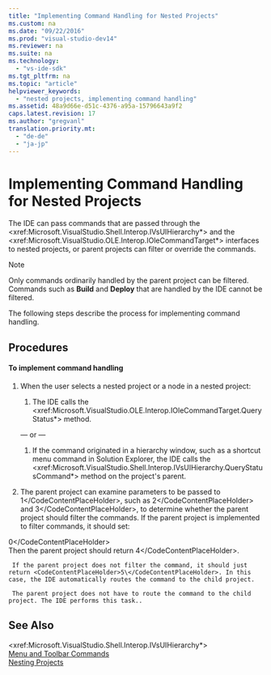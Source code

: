```yaml
---
title: "Implementing Command Handling for Nested Projects"
ms.custom: na
ms.date: "09/22/2016"
ms.prod: "visual-studio-dev14"
ms.reviewer: na
ms.suite: na
ms.technology: 
  - "vs-ide-sdk"
ms.tgt_pltfrm: na
ms.topic: "article"
helpviewer_keywords: 
  - "nested projects, implementing command handling"
ms.assetid: 48a9d66e-d51c-4376-a95a-15796643a9f2
caps.latest.revision: 17
ms.author: "gregvanl"
translation.priority.mt: 
  - "de-de"
  - "ja-jp"
---
```

# Implementing Command Handling for Nested Projects
The IDE can pass commands that are passed through the \<xref:Microsoft.VisualStudio.Shell.Interop.IVsUIHierarchy*> and the \<xref:Microsoft.VisualStudio.OLE.Interop.IOleCommandTarget*> interfaces to nested projects, or parent projects can filter or override the commands.  
  
> [!NOTE]
>  Only commands ordinarily handled by the parent project can be filtered. Commands such as **Build** and **Deploy** that are handled by the IDE cannot be filtered.  
  
 The following steps describe the process for implementing command handling.  
  
## Procedures  
  
#### To implement command handling  
  
1.  When the user selects a nested project or a node in a nested project:  
  
    1.  The IDE calls the \<xref:Microsoft.VisualStudio.OLE.Interop.IOleCommandTarget.QueryStatus*> method.  
  
     — or —  
  
    1.  If the command originated in a hierarchy window, such as a shortcut menu command in Solution Explorer, the IDE calls the \<xref:Microsoft.VisualStudio.Shell.Interop.IVsUIHierarchy.QueryStatusCommand*> method on the project's parent.  
  
2.  The parent project can examine parameters to be passed to <CodeContentPlaceHolder>1\</CodeContentPlaceHolder>, such as <CodeContentPlaceHolder>2\</CodeContentPlaceHolder> and <CodeContentPlaceHolder>3\</CodeContentPlaceHolder>, to determine whether the parent project should filter the commands. If the parent project is implemented to filter commands, it should set:  
  
<CodeContentPlaceHolder>0\</CodeContentPlaceHolder>  
     Then the parent project should return <CodeContentPlaceHolder>4\</CodeContentPlaceHolder>.  
  
     If the parent project does not filter the command, it should just return <CodeContentPlaceHolder>5\</CodeContentPlaceHolder>. In this case, the IDE automatically routes the command to the child project.  
  
     The parent project does not have to route the command to the child project. The IDE performs this task..  
  
## See Also  
 \<xref:Microsoft.VisualStudio.Shell.Interop.IVsUIHierarchy*>   
 [Menu and Toolbar Commands](../vs140/commands--menus--and-toolbars.md)   
 [Nesting Projects](../vs140/nesting-projects.md)
